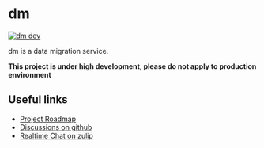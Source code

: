 # dm

[![dm dev](https://img.shields.io/matrix/dm:aos.dev.svg?server_fqdn=chat.aos.dev&label=%23dm%3Aaos.dev&logo=matrix)](https://matrix.to/#/#dm:aos.dev)

dm is a data migration service.

**This project is under high development, please do not apply to production environment**

## Useful links

- [Project Roadmap](https://github.com/aos-dev/dm/discussions)
- [Discussions on github](https://github.com/aos-dev/dm/discussions)
- [Realtime Chat on zulip](https://aos-dev.zulipchat.com/join/tawdgrfwnld4c3zzb2ro6aol/)
